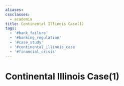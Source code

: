 ```yaml
---
aliases:
cssclasses:
  - academia
title: Continental Illinois Case(1)
tags:
  - '#bank_failure'
  - '#banking_regulation'
  - '#case_study'
  - '#continental_illinois_case'
  - '#financial_crisis'
---
```

# Continental Illinois Case(1)
